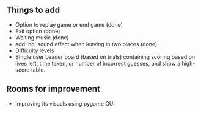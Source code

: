 ## Things to add
- Option to replay game or end game (done)
- Exit option (done)
- Waiting music (done)
- add 'no' sound effect when leaving in two places (done)
- Difficulty levels
- SIngle user Leader board (based on trials) containing scoring based on lives left, time taken, or number of incorrect guesses, and show a high-score table.

## Rooms for improvement
- Improving its visuals using pygame GUI